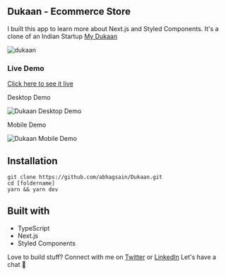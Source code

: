 ## Dukaan - Ecommerce Store

I built this app to learn more about Next.js and Styled Components. It's a clone of an Indian Startup [My Dukaan](https://mydukaan.io/dailyneeds)

![dukaan](https://user-images.githubusercontent.com/36589645/100435454-f9a49180-30c3-11eb-9262-d003e1218e9a.png)


### Live Demo
[Click here to see it live](https://mydukaan.vercel.app/)

Desktop Demo 

![Dukaan Desktop Demo](https://user-images.githubusercontent.com/36589645/100442085-79832980-30cd-11eb-9c03-96bdb34badf7.gif)


Mobile Demo 

![Dukaan Mobile Demo](https://user-images.githubusercontent.com/36589645/100433144-a67d0f80-30c0-11eb-9f63-43c974b81b87.gif)

## Installation
```
git clone https://github.com/abhagsain/Dukaan.git
cd [foldername]
yarn && yarn dev
```


## Built with 

- TypeScript
- Next.js
- Styled Components

Love to build stuff? Connect with me on [Twitter](https://twitter.com/abhagsain) or [LinkedIn](https://linkedin.com/in/anurag-bhagsain/)
Let's have a chat 😬
